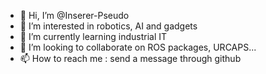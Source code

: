 - 👋 Hi, I’m @Inserer-Pseudo
- 👀 I’m interested in robotics, AI and gadgets
- 🌱 I’m currently learning industrial IT
- 💞️ I’m looking to collaborate on ROS packages, URCAPS...
- 📫 How to reach me : send a message through github

<!---
Inserer-Pseudo/Inserer-Pseudo is a ✨ special ✨ repository because its `README.md` (this file) appears on your GitHub profile.
You can click the Preview link to take a look at your changes.
--->
